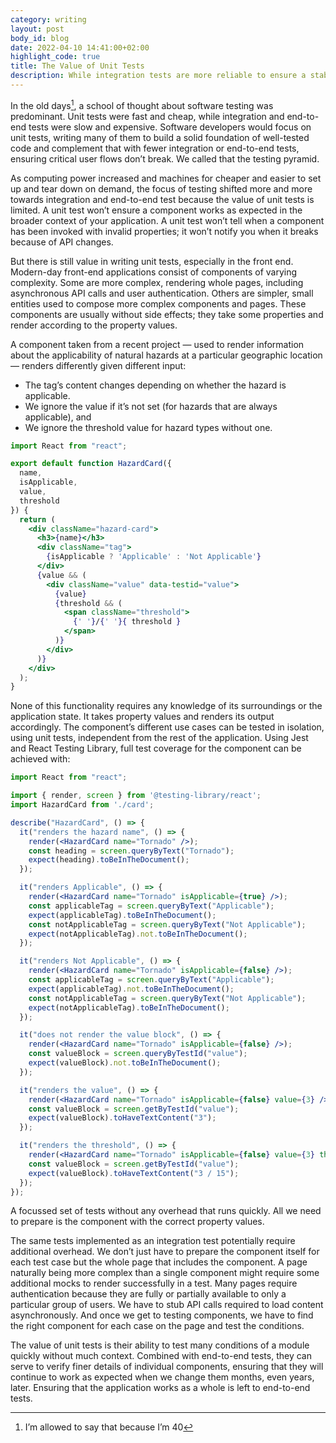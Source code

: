 ```yaml
---
category: writing
layout: post
body_id: blog
date: 2022-04-10 14:41:00+02:00
highlight_code: true
title: The Value of Unit Tests
description: While integration tests are more reliable to ensure a stable application, units tests are still valuable for testing finer details of individual components.
---
```


In the old days[^1], a school of thought about software testing was predominant. Unit tests were fast and cheap, while integration and end-to-end tests were slow and expensive. Software developers would focus on unit tests, writing many of them to build a solid foundation of well-tested code and complement that with fewer integration or end-to-end tests, ensuring critical user flows don’t break. We called that the testing pyramid. 

As computing power increased and machines for cheaper and easier to set up and tear down on demand, the focus of testing shifted more and more towards integration and end-to-end test because the value of unit tests is limited. A unit test won’t ensure a component works as expected in the broader context of your application. A unit test won’t tell when a component has been invoked with invalid properties; it won’t notify you when it breaks because of API changes.

But there is still value in writing unit tests, especially in the front end. Modern-day front-end applications consist of components of varying complexity. Some are more complex, rendering whole pages, including asynchronous API calls and user authentication. Others are simpler, small entities used to compose more complex components and pages. These components are usually without side effects; they take some properties and render according to the property values. 

A component taken from a recent project  — used to render information about the applicability of natural hazards at a particular geographic location — renders differently given different input: 

- The tag’s content changes depending on whether the hazard is applicable. 
- We ignore the value if it’s not set (for hazards that are always applicable), and
- We ignore the threshold value for hazard types without one. 

```jsx
import React from "react";

export default function HazardCard({
  name,
  isApplicable,
  value,
  threshold
}) {
  return (
    <div className="hazard-card">
      <h3>{name}</h3>
      <div className="tag">
        {isApplicable ? 'Applicable' : 'Not Applicable'}
      </div>
      {value && (
        <div className="value" data-testid="value">
          {value}
          {threshold && (
            <span className="threshold">
              {' '}/{' '}{ threshold }
            </span>
          )}
        </div>
      )}
    </div>
  );
}
```

None of this functionality requires any knowledge of its surroundings or the application state. It takes property values and renders its output accordingly. The component’s different use cases can be tested in isolation, using unit tests, independent from the rest of the application. Using Jest and React Testing Library, full test coverage for the component can be achieved with:

```jsx
import React from "react";

import { render, screen } from '@testing-library/react';
import HazardCard from './card';

describe("HazardCard", () => {
  it("renders the hazard name", () => {
    render(<HazardCard name="Tornado" />);
    const heading = screen.queryByText("Tornado");
    expect(heading).toBeInTheDocument();
  });

  it("renders Applicable", () => {
    render(<HazardCard name="Tornado" isApplicable={true} />);
    const applicableTag = screen.queryByText("Applicable");
    expect(applicableTag).toBeInTheDocument();
    const notApplicableTag = screen.queryByText("Not Applicable");
    expect(notApplicableTag).not.toBeInTheDocument();
  });

  it("renders Not Applicable", () => {
    render(<HazardCard name="Tornado" isApplicable={false} />);
    const applicableTag = screen.queryByText("Applicable");
    expect(applicableTag).not.toBeInTheDocument();
    const notApplicableTag = screen.queryByText("Not Applicable");
    expect(notApplicableTag).toBeInTheDocument();
  });

  it("does not render the value block", () => {
    render(<HazardCard name="Tornado" isApplicable={false} />);
    const valueBlock = screen.queryByTestId("value");
    expect(valueBlock).not.toBeInTheDocument();
  });

  it("renders the value", () => {
    render(<HazardCard name="Tornado" isApplicable={false} value={3} />);
    const valueBlock = screen.getByTestId("value");
    expect(valueBlock).toHaveTextContent("3");
  });

  it("renders the threshold", () => {
    render(<HazardCard name="Tornado" isApplicable={false} value={3} threshold={15} />);
    const valueBlock = screen.getByTestId("value");
    expect(valueBlock).toHaveTextContent("3 / 15");
  });
});
```

A focussed set of tests without any overhead that runs quickly. All we need to prepare is the component with the correct property values. 

The same tests implemented as an integration test potentially require additional overhead. We don’t just have to prepare the component itself for each test case but the whole page that includes the component. A page naturally being more complex than a single component might require some additional mocks to render successfully in a test. Many pages require authentication because they are fully or partially available to only a particular group of users. We have to stub API calls required to load content asynchronously. And once we get to testing components, we have to find the right component for each case on the page and test the conditions. 

The value of unit tests is their ability to test many conditions of a module quickly without much context. Combined with end-to-end tests, they can serve to verify finer details of individual components, ensuring that they will continue to work as expected when we change them months, even years, later. Ensuring that the application works as a whole is left to end-to-end tests.

[^1]: I’m allowed to say that because I’m 40